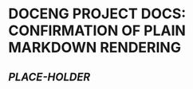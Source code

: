 <!-- index.md  0.0.0              UTF-8                      dh:2021-02-15 -->
<!--|----1----|----2----|----3----|----4----|----5----|----6----|----7----|-->
<!-- source: <https://github.com/orcmid/docEng/blob/master/
              docs/construction/plain/index.md>
     construction structure, manifest, and job jar at
     <https://orcmid.github.io/docEng/construction/plain/plain.txt>
     -->

# DOCENG PROJECT DOCS: CONFIRMATION OF PLAIN MARKDOWN RENDERING

## *PLACE-HOLDER*


<!--       *** end of docs/construction/plain/index.md ***             -->
